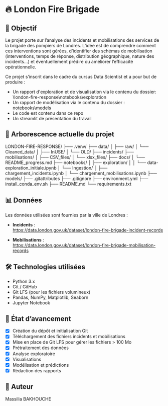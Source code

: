 # 🔥 London Fire Brigade 

## 🎯 Objectif
Le projet porte sur l’analyse des incidents et mobilisations des services de la brigade des pompiers de Londres.
L’idée est de comprendre comment ces interventions sont gérées, d’identifier des schémas de mobilisation (interventions, temps de réponse, distribution géographique, nature des incidents...) et éventuellement prédire ou améliorer l’efficacité opérationnelle.

Ce projet s’inscrit dans le cadre du cursus Data Scientist et a pour but de produire :
- Un rapport d'exploration et de visualisation via le contenu du dossier: \london-fire-response\notebooks\exploration
- Un rapport de modélisation via le contenu du dossier : notebooks\models
- Le code est contenu dans ce repo
- Un streamlit de présentation du travail 

## 📁 Arborescence actuelle du projet

LONDON-FIRE-RESPONSE/
├── .venv/
├── data/
│   ├── raw/
│   └── Cleaned_data/
│       ├── InUSE/
│       └── OLD/
├── incidents/
├── mobilisations/
│   ├── CSV_files/
│   └── xlsx_files/
├── docs/
│   └── README_progress.md
├── notebooks/
│   ├── exploration/
│   │   └── data-exploration_initiale.ipynb
│   └── Ingestion/
│       ├── chargement_incidents.ipynb
│       └── chargement_mobilisations.ipynb
├── models/
├── .gitattributes
├── .gitignore
├── environment.yml
├── install_conda_env.sh
├── README.md
└── requirements.txt

## 📊 Données

Les données utilisées sont fournies par la ville de Londres :

- **Incidents** :  
  https://data.london.gov.uk/dataset/london-fire-brigade-incident-records

- **Mobilisations** :  
  https://data.london.gov.uk/dataset/london-fire-brigade-mobilisation-records

## 🛠 Technologies utilisées

- Python 3.x
- Git / GitHub
- Git LFS (pour les fichiers volumineux)
- Pandas, NumPy, Matplotlib, Seaborn 
- Jupyter Notebook 

## 🚧 État d’avancement

- [x] Création du dépôt et initialisation Git
- [x] Téléchargement des fichiers incidents et mobilisations
- [x] Mise en place de Git LFS pour gérer les fichiers > 100 Mo
- [x] Prétraitement des données
- [x] Analyse exploratoire
- [x] Visualisations
- [x] Modélisation et prédictions
- [x] Rédaction des rapports

## 📌 Auteur

Massilia BAKHOUCHE 
